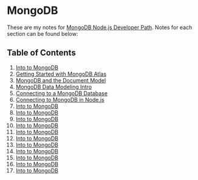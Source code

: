# MongoDB

These are my notes for [MongoDB Node.js Developer Path](https://learn.mongodb.com/learning-paths/mongodb-nodejs-developer-path). Notes for each section can be found below:

## Table of Contents

1. [Into to MongoDB](sections/section-01.md)
2. [Getting Started with MongoDB Atlas]()
3. [MongoDB and the Document Model]()
4. [MongoDB Data Modeling Intro]()
5. [Connecting to a MongoDB Database]()
6. [Connecting to MongoDB in Node.js]()
7. [Into to MongoDB]()
8. [Into to MongoDB]()
9. [Into to MongoDB]()
10. [Into to MongoDB]()
11. [Into to MongoDB]()
12. [Into to MongoDB]()
13. [Into to MongoDB]()
14. [Into to MongoDB]()
15. [Into to MongoDB]()
16. [Into to MongoDB]()
17. [Into to MongoDB]()
